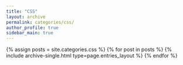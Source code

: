 ```yaml
---
title: "CSS"
layout: archive
permalink: categories/css/
author_profile: true
sidebar_main: true
---
```


{% assign posts = site.categories.css %}
{% for post in posts %} {% include archive-single.html type=page.entries_layout %} {% endfor %}